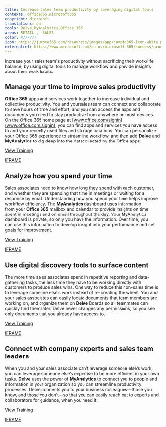```yaml
---
title: Increase sales team productivity by leveraging digital tools
contexts: office365,microsoft365
copyright: Microsoft
translations: en
tools: Delve,MyAnalytics,Office 365
areas: RETAIL ,  SALES
color: #777777
icon: https://jumpto365.com/resources/images/app/jumpto365-Icon-white.png
externalref: https://www.microsoft.com/en-us/microsoft-365/success/productivitylibrary/increase-sales-team-productivity-by-leveraging-digital-tools
---
```

Increase your sales team&apos;s productivity without sacrificing their work/life balance, by using digital tools to manage workflow and provide insights about their work habits.


## Manage your time to improve sales productivity

**Office 365** apps and services work together to increase individual and collective productivity. You and yoursales team can connect and collaborate to save hours of time and effort, and you can access the apps and documents you need to stay productive from anywhere on most devices. On the Office 365 home page at [www.office.com/signin](www.office.com/signin), you can find apps and services you have access to and your recently used files and storage locations. You can personalize your Office 365 experience to streamline workflow, and then add **Delve** and **MyAnalytics** to dig deep into the datacollected by the Office apps.

[View Training](https://support.office.com/article/Personalize-your-Office-365-experience-eb34a21b-52fa-4fbf-a8d5-146132242985)

[IFRAME](https://www.microsoft.com/en-us/videoplayer/embed/RE1Tmrh)

## Analyze how you spend your time

Sales associates need to know how long they spend with each customer, and whether they are spending that time in meetings or waiting for a response by email. Understanding how you spend your time helps improve workflow efficiency. The **MyAnalytics** dashboard uses information from your **Office 365** mailbox and calendar to provide insights on time spent in meetings and on email throughout the day. Your MyAnalytics dashboard is private, so only you have the information. Over time, you can use this information to develop insight into your performance and set goals for improvement.

[View Training](https://support.office.com/article/Microsoft-MyAnalytics-personal-dashboard-c52d090c-a4fc-478c-b027-757ed86d5993)

[IFRAME](https://www.microsoft.com/en-us/videoplayer/embed/RE1TzjD)

## Use digital discovery tools to surface content

The more time sales associates spend in repetitive reporting and data-gathering tasks, the less time they have to be working directly with customers to produce sales wins. One way to reduce this non-sales time is to leverage someone else’s work instead of re-creating the wheel. You and your sales associates can easily locate documents that team members are working on, and organize them on **Delve** Boards so all teammates can quickly find them later. Delve never changes any permissions, so you see only documents that you already have access to.

[View Training](https://support.office.com/article/How-do-I-use-the-content-cards-in-Office-Delve-E6157225-0E40-441C-906F-0C82BFEE55F3)

[IFRAME](https://www.microsoft.com/en-us/videoplayer/embed/RE1TrEK)

## Connect with company experts and sales team leaders

When you and your sales associate can’t leverage someone else’s work, you can leverage someone else’s expertise to be more efficient in your own tasks. **Delve** uses the power of **MyAnalytics** to connect you to people and information in your organization so you can streamline productivity processes. Delve connects you to your business colleagues—those you know, and those you don’t—so that you can easily reach out to experts and collaborators for guidance, when you need it.

[View Training](https://support.office.com/article/How-can-I-find-people-and-information-in-Office-Delve-5b8bffdd-a50a-430a-8570-09b39481887c)

[IFRAME](https://www.microsoft.com/en-us/videoplayer/embed/RE1TwWc)

